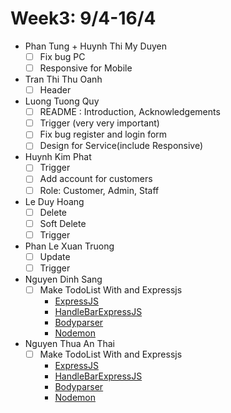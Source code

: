 # Week3: 9/4-16/4

- Phan Tung + Huynh Thi My Duyen
  - [ ] Fix bug PC
  - [ ] Responsive for Mobile
- Tran Thi Thu Oanh
  - [ ] Header
- Luong Tuong Quy
  - [ ] README : Introduction, Acknowledgements
  - [ ] Trigger (very very important)
  - [ ] Fix bug register and login form
  - [ ] Design for Service(include Responsive)
- Huynh Kim Phat
  - [ ] Trigger
  - [ ] Add account for customers
  - [ ] Role: Customer, Admin, Staff
- Le Duy Hoang
  - [ ] Delete
  - [ ] Soft Delete
  - [ ] Trigger

- Phan Le Xuan Truong
  - [ ] Update 
  - [ ] Trigger

- Nguyen Dinh Sang
  - [ ] Make TodoList With and Expressjs
    - [ExpressJS]()
    - [HandleBarExpressJS]()
    - [Bodyparser]()
    - [Nodemon]()
- Nguyen Thua An Thai
  - [ ] Make TodoList With and Expressjs
    - [ExpressJS]()
    - [HandleBarExpressJS]()
    - [Bodyparser]()
    - [Nodemon]()
